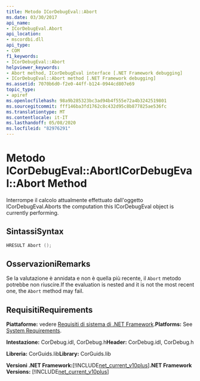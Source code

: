 ```yaml
---
title: Metodo ICorDebugEval::Abort
ms.date: 03/30/2017
api_name:
- ICorDebugEval.Abort
api_location:
- mscordbi.dll
api_type:
- COM
f1_keywords:
- ICorDebugEval::Abort
helpviewer_keywords:
- Abort method, ICorDebugEval interface [.NET Framework debugging]
- ICorDebugEval::Abort method [.NET Framework debugging]
ms.assetid: 7070b6d0-f2e0-44ff-b124-0944cd807e69
topic_type:
- apiref
ms.openlocfilehash: 98a9b285323bc3ad94b4f555e72a4b3242519801
ms.sourcegitcommit: fff146ba3fd1762c8c432d95c8b877825ae536fc
ms.translationtype: MT
ms.contentlocale: it-IT
ms.lasthandoff: 05/08/2020
ms.locfileid: "82976291"
---
```

# <a name="icordebugevalabort-method"></a><span data-ttu-id="0e9d9-102">Metodo ICorDebugEval::Abort</span><span class="sxs-lookup"><span data-stu-id="0e9d9-102">ICorDebugEval::Abort Method</span></span>
<span data-ttu-id="0e9d9-103">Interrompe il calcolo attualmente effettuato dall'oggetto ICorDebugEval.</span><span class="sxs-lookup"><span data-stu-id="0e9d9-103">Aborts the computation this ICorDebugEval object is currently performing.</span></span>  
  
## <a name="syntax"></a><span data-ttu-id="0e9d9-104">Sintassi</span><span class="sxs-lookup"><span data-stu-id="0e9d9-104">Syntax</span></span>  
  
```cpp  
HRESULT Abort ();  
```  
  
## <a name="remarks"></a><span data-ttu-id="0e9d9-105">Osservazioni</span><span class="sxs-lookup"><span data-stu-id="0e9d9-105">Remarks</span></span>  
 <span data-ttu-id="0e9d9-106">Se la valutazione è annidata e non è quella più recente, il `Abort` metodo potrebbe non riuscire.</span><span class="sxs-lookup"><span data-stu-id="0e9d9-106">If the evaluation is nested and it is not the most recent one, the `Abort` method may fail.</span></span>  
  
## <a name="requirements"></a><span data-ttu-id="0e9d9-107">Requisiti</span><span class="sxs-lookup"><span data-stu-id="0e9d9-107">Requirements</span></span>  
 <span data-ttu-id="0e9d9-108">**Piattaforme:** vedere [Requisiti di sistema di .NET Framework](../../get-started/system-requirements.md).</span><span class="sxs-lookup"><span data-stu-id="0e9d9-108">**Platforms:** See [System Requirements](../../get-started/system-requirements.md).</span></span>  
  
 <span data-ttu-id="0e9d9-109">**Intestazione:** CorDebug.idl, CorDebug.h</span><span class="sxs-lookup"><span data-stu-id="0e9d9-109">**Header:** CorDebug.idl, CorDebug.h</span></span>  
  
 <span data-ttu-id="0e9d9-110">**Libreria:** CorGuids.lib</span><span class="sxs-lookup"><span data-stu-id="0e9d9-110">**Library:** CorGuids.lib</span></span>  
  
 <span data-ttu-id="0e9d9-111">**Versioni .NET Framework:**[!INCLUDE[net_current_v10plus](../../../../includes/net-current-v10plus-md.md)]</span><span class="sxs-lookup"><span data-stu-id="0e9d9-111">**.NET Framework Versions:** [!INCLUDE[net_current_v10plus](../../../../includes/net-current-v10plus-md.md)]</span></span>
